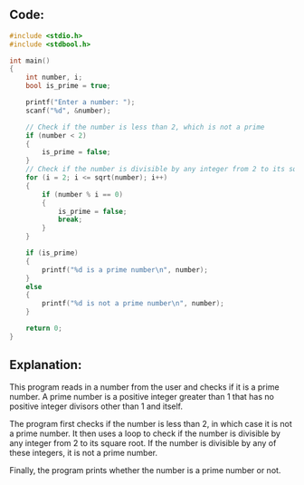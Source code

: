 ## Code:

```c
#include <stdio.h>
#include <stdbool.h>

int main()
{
    int number, i;
    bool is_prime = true;

    printf("Enter a number: ");
    scanf("%d", &number);

    // Check if the number is less than 2, which is not a prime
    if (number < 2)
    {
        is_prime = false;
    }
    // Check if the number is divisible by any integer from 2 to its square root
    for (i = 2; i <= sqrt(number); i++)
    {
        if (number % i == 0)
        {
            is_prime = false;
            break;
        }
    }

    if (is_prime)
    {
        printf("%d is a prime number\n", number);
    }
    else
    {
        printf("%d is not a prime number\n", number);
    }

    return 0;
}

```

## Explanation:

This program reads in a number from the user and checks if it is a prime number. A prime number is a positive integer greater than 1 that has no positive integer divisors other than 1 and itself.

The program first checks if the number is less than 2, in which case it is not a prime number. It then uses a loop to check if the number is divisible by any integer from 2 to its square root. If the number is divisible by any of these integers, it is not a prime number.

Finally, the program prints whether the number is a prime number or not.